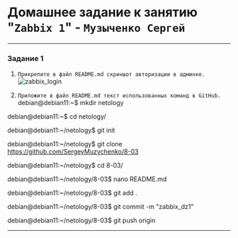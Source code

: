 # Домашнее задание к занятию "`Zabbix 1`" - `Музыченко Сергей`

---

### Задание 1

1. `Прикрепите в файл README.md скриншот авторизации в админке.`
![zabbix_login](image/1.png)

2. `Приложите в файл README.md текст использованных команд в GitHub.`
debian@debian11:~$ mkdir netology

debian@debian11:~$ cd netology/

debian@debian11:~/netology$ git init

debian@debian11:~/netology$ git clone https://github.com/SergeyMuzychenko/8-03

debian@debian11:~/netology$ cd 8-03/

debian@debian11:~/netology/8-03$ nano README.md 

debian@debian11:~/netology/8-03$ git add .

debian@debian11:~/netology/8-03$ git commit -m "zabbix_dz1"

debian@debian11:~/netology/8-03$ git push origin

---
